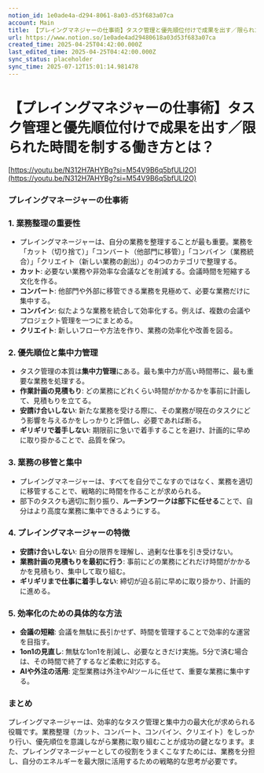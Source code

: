 ```yaml
---
notion_id: 1e0ade4a-d294-8061-8a03-d53f683a07ca
account: Main
title: 【プレイングマネジャーの仕事術】タスク管理と優先順位付けで成果を出す／限られた時間を制する働き方とは？
url: https://www.notion.so/1e0ade4ad29480618a03d53f683a07ca
created_time: 2025-04-25T04:42:00.000Z
last_edited_time: 2025-04-25T04:42:00.000Z
sync_status: placeholder
sync_time: 2025-07-12T15:01:14.981478
---
```

# 【プレイングマネジャーの仕事術】タスク管理と優先順位付けで成果を出す／限られた時間を制する働き方とは？

[https://youtu.be/N312H7AHYBg?si=M54V9B6q5bfULl2O](https://youtu.be/N312H7AHYBg?si=M54V9B6q5bfULl2O)
### プレイングマネージャーの仕事術
### 1. **業務整理の重要性**
- プレイングマネージャーは、自分の業務を整理することが最も重要。業務を「カット（切り捨て）」「コンバート（他部門に移管）」「コンバイン（業務統合）」「クリエイト（新しい業務の創出）」の4つのカテゴリで整理する。
- **カット**: 必要ない業務や非効率な会議などを削減する。会議時間を短縮する文化を作る。
- **コンバート**: 他部門や外部に移管できる業務を見極めて、必要な業務だけに集中する。
- **コンバイン**: 似たような業務を統合して効率化する。例えば、複数の会議やプロジェクト管理を一つにまとめる。
- **クリエイト**: 新しいフローや方法を作り、業務の効率化や改善を図る。
### 2. **優先順位と集中力管理**
- タスク管理の本質は**集中力管理**にある。最も集中力が高い時間帯に、最も重要な業務を処理する。
- **作業計画の見積もり**: どの業務にどれくらい時間がかかるかを事前に計画して、見積もりを立てる。
- **安請け合いしない**: 新たな業務を受ける際に、その業務が現在のタスクにどう影響を与えるかをしっかりと評価し、必要であれば断る。
- **ギリギリで着手しない**: 期限前に急いで着手することを避け、計画的に早めに取り掛かることで、品質を保つ。
### 3. **業務の移管と集中**
- プレイングマネージャーは、すべてを自分でこなすのではなく、業務を適切に移管することで、戦略的に時間を作ることが求められる。
- 部下のタスクも適切に割り振り、**ルーチンワークは部下に任せる**ことで、自分はより高度な業務に集中できるようにする。
### 4. **プレイングマネージャーの特徴**
- **安請け合いしない**: 自分の限界を理解し、過剰な仕事を引き受けない。
- **業務計画の見積もりを最初に行う**: 事前にどの業務にどれだけ時間がかかるかを見積もり、集中して取り組む。
- **ギリギリまで仕事に着手しない**: 締切が迫る前に早めに取り掛かり、計画的に進める。
### 5. **効率化のための具体的な方法**
- **会議の短縮**: 会議を無駄に長引かせず、時間を管理することで効率的な運営を目指す。
- **1on1の見直し**: 無駄な1on1を削減し、必要なときだけ実施。5分で済む場合は、その時間で終了するなど柔軟に対応する。
- **AIや外注の活用**: 定型業務は外注やAIツールに任せて、重要な業務に集中する。
### まとめ
プレイングマネージャーは、効率的なタスク管理と集中力の最大化が求められる役職です。業務整理（カット、コンバート、コンバイン、クリエイト）をしっかり行い、優先順位を意識しながら業務に取り組むことが成功の鍵となります。また、プレイングマネージャーとしての役割をうまくこなすためには、業務を分担し、自分のエネルギーを最大限に活用するための戦略的な思考が必要です。
